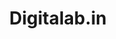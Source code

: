 ---
title: Digitalab.in
description: "Conference for Next-gen interface Designers and Developers. I will be doing a full-day workshop on AWS Amplify using VueJS."
href: http://digitalab.in/
avatar: ./banner.png
attendantIds:
  - gerard-sans
country: Croatia
city: Labin
---